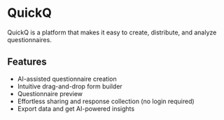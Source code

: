# QuickQ

QuickQ is a platform that makes it easy to create, distribute, and analyze questionnaires.

## Features

- AI-assisted questionnaire creation
- Intuitive drag-and-drop form builder
- Questionnaire preview
- Effortless sharing and response collection (no login required)
- Export data and get AI-powered insights
